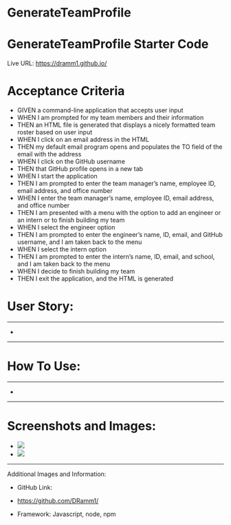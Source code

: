 # GenerateTeamProfile

# GenerateTeamProfile Starter Code
Live URL: https://dramm1.github.io/

# Acceptance Criteria
- GIVEN a command-line application that accepts user input
-  WHEN I am prompted for my team members and their information
- THEN an HTML file is generated that displays a nicely formatted team roster based on user input
- WHEN I click on an email address in the HTML
- THEN my default email program opens and populates the TO field of the email with the address
- WHEN I click on the GitHub username
- THEN that GitHub profile opens in a new tab
- WHEN I start the application
- THEN I am prompted to enter the team manager’s name, employee ID, email address, and office number
- WHEN I enter the team manager’s name, employee ID, email address, and office number
- THEN I am presented with a menu with the option to add an engineer or an intern or to finish building my team
- WHEN I select the engineer option
- THEN I am prompted to enter the engineer’s name, ID, email, and GitHub username, and I am taken back to the menu
- WHEN I select the intern option
- THEN I am prompted to enter the intern’s name, ID, email, and school, and I am taken back to the menu
- WHEN I decide to finish building my team
- THEN I exit the application, and the HTML is generated

# User Story:
------------
- 
--------------------------------------

# How To Use:
-------------
- 
------------------

# Screenshots and Images:
- ![](https://github.com/DRamm1///main/assets/images/)
- ![](https://github.com/DRamm1//main/assets/images/)
------------------
 Additional Images and Information:

- GitHub Link:

- https://github.com/DRamm1/

- Framework:
Javascript, node, npm